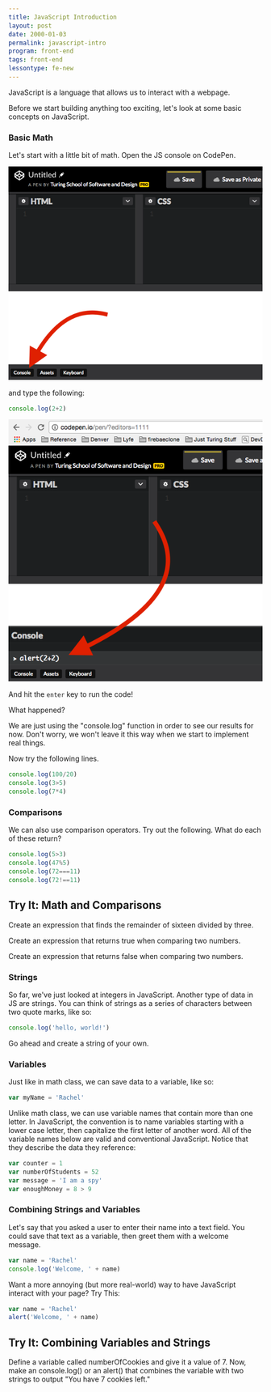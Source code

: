 ```yaml
---
title: JavaScript Introduction
layout: post
date: 2000-01-03
permalink: javascript-intro
program: front-end
tags: front-end
lessontype: fe-new
---
```


JavaScript is a language that allows us to interact with a webpage.

Before we start building anything too exciting, let's look at some basic concepts on JavaScript. 

### Basic Math

Let's start with a little bit of math. Open the JS console on CodePen.

![show the console](/images/console1.png)

and type the following:

```js
console.log(2+2)
```

![show the code](/images/console2.png)

And hit the `enter` key to run the code!

What happened? 

We are just using the "console.log" function in order to see our results for now. Don't worry, we won't leave it this way when we start to implement real things. 

Now try the following lines.

```js
console.log(100/20)
console.log(3>5)
console.log(7*4)
```

### Comparisons

We can also use comparison operators. Try out the following. What do each of these return? 

```js
console.log(5>3)
console.log(47%5)
console.log(72===11)
console.log(72!==11)
```

<div class="try-it">
<h2>Try It: Math and Comparisons</h2>

<p>Create an expression that finds the remainder of sixteen divided by three.</p>
<p>Create an expression that returns true when comparing two numbers.</p>
<p>Create an expression that returns false when comparing two numbers.</p>
</div>  

### Strings

So far, we've just looked at integers in JavaScript. Another type of data in JS are strings. You can think of strings as a series of characters between two quote marks, like so:

```js
console.log('hello, world!')
```

Go ahead and create a string of your own. 

### Variables

Just like in math class, we can save data to a variable, like so:

```js
var myName = 'Rachel'
```

Unlike math class, we can use variable names that contain more than one letter. In JavaScript, the convention is to name variables starting with a lower case letter, then capitalize the first letter of another word. All of the variable names below are valid and conventional JavaScript. Notice that they describe the data they reference:

```js
var counter = 1
var numberOfStudents = 52
var message = 'I am a spy'
var enoughMoney = 8 > 9
```

### Combining Strings and Variables

Let's say that you asked a user to enter their name into a text field. You could save that text as a variable, then greet them with a welcome message. 

```js
var name = 'Rachel'
console.log('Welcome, ' + name) 
```

Want a more annoying (but more real-world) way to have JavaScript interact with your page? Try This:

```js
var name = 'Rachel'
alert('Welcome, ' + name)
```

<div class="try-it">
<h2>Try It: Combining Variables and Strings</h2>

<p>Define a variable called numberOfCookies and give it a value of 7. Now, make an console.log() or an alert() that combines the variable with two strings to output "You have 7 cookies left."</p>
</div>  
